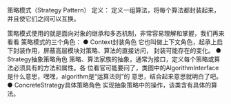 策略模式（Strategy Pattern）
定义：
定义一组算法，将每个算法都封装起来，并且使它们之间可以互换。

策略模式使用的就是面向对象的继承和多态机制，非常容易理解和掌握，我们再来看看
策略模式的三个角色：
● Context封装角色
它也叫做上下文角色，起承上启下封装作用，屏蔽高层模块对策略、算法的直接访问，
封装可能存在的变化。
● Strategy抽象策略角色
策略、算法家族的抽象，通常为接口，定义每个策略或算法必须具有的方法和属性。各
位看官可能要问了，类图中的AlgorithmInterface是什么意思，嘿嘿，algorithm是“运算法则”的
意思，结合起来意思就明白了吧。
● ConcreteStrategy具体策略角色
实现抽象策略中的操作，该类含有具体的算法。